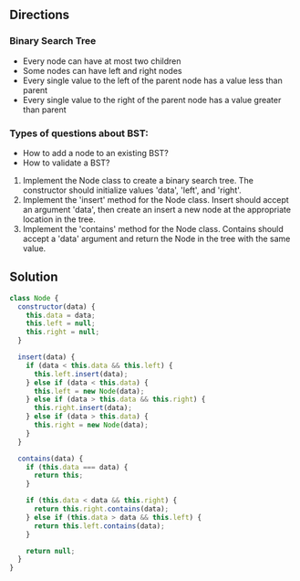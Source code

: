 ## Directions

### Binary Search Tree

- Every node can have at most two children
- Some nodes can have left and right nodes
- Every single value to the left of the parent node has a value less than parent
- Every single value to the right of the parent node has a value greater than parent

### Types of questions about BST:

- How to add a node to an existing BST?
- How to validate a BST?

1.  Implement the Node class to create
    a binary search tree. The constructor
    should initialize values 'data', 'left',
    and 'right'.
2.  Implement the 'insert' method for the
    Node class. Insert should accept an argument
    'data', then create an insert a new node
    at the appropriate location in the tree.
3.  Implement the 'contains' method for the Node
    class. Contains should accept a 'data' argument
    and return the Node in the tree with the same value.

## Solution

```js
class Node {
  constructor(data) {
    this.data = data;
    this.left = null;
    this.right = null;
  }

  insert(data) {
    if (data < this.data && this.left) {
      this.left.insert(data);
    } else if (data < this.data) {
      this.left = new Node(data);
    } else if (data > this.data && this.right) {
      this.right.insert(data);
    } else if (data > this.data) {
      this.right = new Node(data);
    }
  }

  contains(data) {
    if (this.data === data) {
      return this;
    }

    if (this.data < data && this.right) {
      return this.right.contains(data);
    } else if (this.data > data && this.left) {
      return this.left.contains(data);
    }

    return null;
  }
}
```
